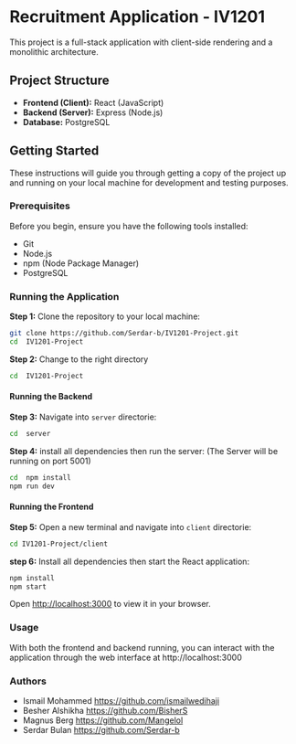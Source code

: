 # Recruitment Application - IV1201

This project is a full-stack application with client-side rendering and a monolithic architecture.

## Project Structure

- **Frontend (Client):** React (JavaScript)
- **Backend (Server):** Express (Node.js)
- **Database:** PostgreSQL

## Getting Started

These instructions will guide you through getting a copy of the project up and running on your local machine for development and testing purposes.

### Prerequisites

Before you begin, ensure you have the following tools installed:

- Git
- Node.js
- npm (Node Package Manager)
- PostgreSQL

### Running the Application

**Step 1:** Clone the repository to your local machine:

```bash
git clone https://github.com/Serdar-b/IV1201-Project.git
cd  IV1201-Project
```

**Step 2:**  Change to the right directory

```bash
cd  IV1201-Project
```
#### Running the Backend 

**Step 3:** Navigate into `server` directorie:

```bash
cd  server
```

**Step 4:** install all dependencies then run the server: (The Server will be running on port 5001)

```bash
cd  npm install
npm run dev
```
#### Running the Frontend 

**Step 5:** Open a new terminal and navigate into `client` directorie:

```bash
cd IV1201-Project/client
```

 **step 6:** Install all dependencies then start the React application:

```bash
npm install
npm start
```
Open [http://localhost:3000](http://localhost:3000) to view it in your browser.

### Usage
With both the frontend and backend running, you can interact with the application through the web interface at http://localhost:3000

### Authors
* Ismail Mohammed https://github.com/ismailwedihaji
* Besher Alshikha https://github.com/BisherS
* Magnus Berg https://github.com/Mangelol
* Serdar Bulan https://github.com/Serdar-b

